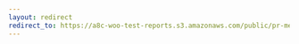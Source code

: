 ```yaml
---
layout: redirect
redirect_to: https://a8c-woo-test-reports.s3.amazonaws.com/public/pr-merge/38697/api/index.html
---
```

